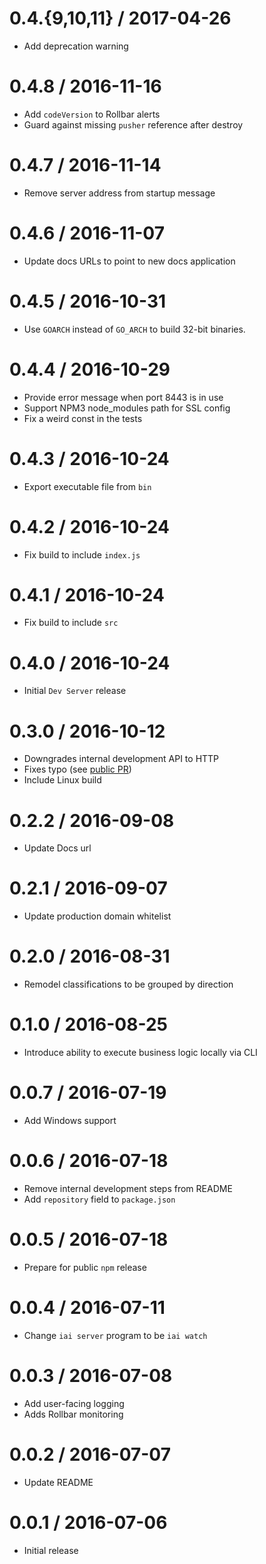 # 0.4.{9,10,11} / 2017-04-26

* Add deprecation warning

# 0.4.8 / 2016-11-16

* Add `codeVersion` to Rollbar alerts
* Guard against missing `pusher` reference after destroy

# 0.4.7 / 2016-11-14

* Remove server address from startup message

# 0.4.6 / 2016-11-07

* Update docs URLs to point to new docs application

# 0.4.5 / 2016-10-31

* Use `GOARCH` instead of `GO_ARCH` to build 32-bit binaries.

# 0.4.4 / 2016-10-29

* Provide error message when port 8443 is in use
* Support NPM3 node_modules path for SSL config
* Fix a weird const in the tests

# 0.4.3 / 2016-10-24

* Export executable file from `bin`

# 0.4.2 / 2016-10-24

* Fix build to include `index.js`

# 0.4.1 / 2016-10-24

* Fix build to include `src`

# 0.4.0 / 2016-10-24

* Initial `Dev Server` release

# 0.3.0 / 2016-10-12

* Downgrades internal development API to HTTP
* Fixes typo (see [public PR](https://github.com/init-ai/initai-cli/pull/1))
* Include Linux build

# 0.2.2 / 2016-09-08

* Update Docs url

# 0.2.1 / 2016-09-07

* Update production domain whitelist

# 0.2.0 / 2016-08-31

* Remodel classifications to be grouped by direction

# 0.1.0 / 2016-08-25

* Introduce ability to execute business logic locally via CLI

# 0.0.7 / 2016-07-19

* Add Windows support

# 0.0.6 / 2016-07-18

* Remove internal development steps from README
* Add `repository` field to `package.json`

# 0.0.5 / 2016-07-18

* Prepare for public `npm` release

# 0.0.4 / 2016-07-11

* Change `iai server` program to be `iai watch`

# 0.0.3 / 2016-07-08

* Add user-facing logging
* Adds Rollbar monitoring

# 0.0.2 / 2016-07-07

* Update README

# 0.0.1 / 2016-07-06

* Initial release

